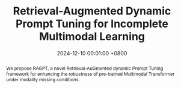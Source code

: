 ---
title:          "Retrieval-Augmented Dynamic Prompt Tuning for Incomplete Multimodal Learning"
date:           2024-12-10 00:01:00 +0800
selected:       true
pub:            "The Association for the Advancement of Artificial Intelligence (AAAI)"
pub_last:       ' <span class="badge badge-pill badge-publication badge-danger">CCF-A</span> <span class="badge badge-pill badge-publication badge-primary">Full Paper</span>'
pub_date:       "2025"

abstract: >-
  We propose RAGPT, a novel Retrieval-AuGmented dynamic Prompt Tuning framework for enhancing the robustness of pre-trained Multimodal Transformer under modality missing conditions.
cover:          /assets/images/covers/aaai-ragpt.jpg
authors:
- Jian Lang*
- Zhangtao Cheng*
- Jin Xu
- Xovee Xu
- Yili Li
- Fan Zhou
links:
  Paper: https://github.com/Jian-Lang/RAGPT
  Code: https://github.com/Jian-Lang/RAGPT
---